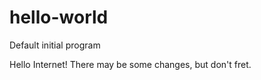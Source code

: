 # hello-world
Default initial program

Hello Internet!
There may be some changes, but don't fret.




